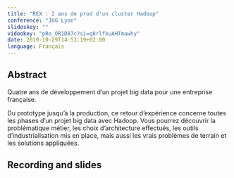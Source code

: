 ```yaml
---
title: "REX : 2 ans de prod d'un cluster Hadoop"
conference: "JUG Lyon"
slideskey: ""
videokey: "pRo_OR1D87c?si=q8rlfkuAHTmawhy"
date: 2019-10-29T14:53:19+02:00
language: Français
---
```


## Abstract

Quatre ans de développement d’un projet big data pour une entreprise française.

Du prototype jusqu’à la production, ce retour d’expérience concerne toutes les phases d’un projet big data avec Hadoop. Vous pourrez découvrir la problématique métier, les choix d’architecture effectués, les outils d’industrialisation mis en place, mais aussi les vrais problèmes de terrain et les solutions appliquées.

## Recording and slides
